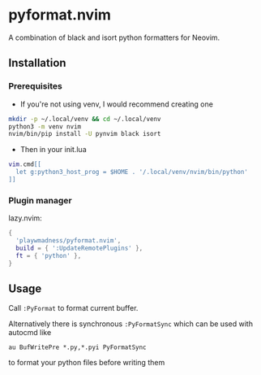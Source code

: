 # pyformat.nvim

A combination of black and isort python formatters for Neovim.

## Installation

### Prerequisites

- If you're not using venv, I would recommend creating one
```bash
mkdir -p ~/.local/venv && cd ~/.local/venv
python3 -m venv nvim
nvim/bin/pip install -U pynvim black isort
```
- Then in your init.lua
```lua
vim.cmd[[
  let g:python3_host_prog = $HOME . '/.local/venv/nvim/bin/python'
]]
```

### Plugin manager

lazy.nvim:
```lua
{
  'playwmadness/pyformat.nvim',
  build = { ':UpdateRemotePlugins' },
  ft = { 'python' },
}
```

## Usage

Call `:PyFormat` to format current buffer.

Alternatively there is synchronous `:PyFormatSync` which can be used with autocmd like 
```vim
au BufWritePre *.py,*.pyi PyFormatSync
```
to format your python files before writing them
